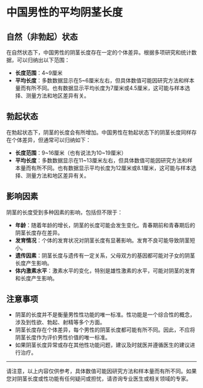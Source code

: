 # 中国男性的平均阴茎长度

## 自然（非勃起）状态

在自然状态下，中国男性的阴茎长度存在一定的个体差异。根据多项研究和统计数据，可以归纳出以下范围：

- **长度范围**：4\~9厘米
- **平均长度**：多数数据显示在5\~6厘米左右，但具体数值可能因研究方法和样本量而有所不同。也有数据显示平均长度为7厘米或4.5厘米，这可能与样本选择、测量方法和地区差异有关。

## 勃起状态

在勃起状态下，阴茎的长度会有所增加。中国男性在勃起状态下的阴茎长度同样存在个体差异，但通常可以归纳如下：

- **长度范围**：9\~16厘米（也有说法为10\~19厘米）
- **平均长度**：多数数据显示在11\~13厘米左右，但具体数值可能因研究方法和样本量而有所不同。也有数据显示平均长度为12厘米或8.1厘米，这可能与样本选择、测量方法和地区差异有关。

## 影响因素

阴茎的长度受到多种因素的影响，包括但不限于：

- **年龄**：随着年龄的增长，阴茎的长度可能会发生变化。青春期前和青春期后的阴茎长度存在差异。
- **发育情况**：个体的发育状况对阴茎长度有显著影响。发育不良可能导致阴茎短小。
- **遗传因素**：阴茎长度与遗传有一定关系，父母双方的基因都可能对子女的阴茎长度产生影响。
- **体内激素水平**：激素水平的变化，特别是雄性激素的水平，可能对阴茎的发育和长度产生影响。

## 注意事项

- 阴茎的长度并不是衡量男性性功能的唯一标准。性功能是一个综合性的概念，涉及到性欲、勃起、射精等多个方面。
- 阴茎长度存在个体差异，每个男性的阴茎长度都可能有所不同。因此，不应将阴茎长度作为评价男性价值的唯一标准。
- 如果阴茎长度异常或存在其他性功能问题，建议及时就医并遵循医生的建议进行治疗。

---

请注意，以上内容仅供参考，具体数值可能因研究方法和样本量而有所不同。如果您对阴茎长度或性功能有任何疑问或担忧，请咨询专业医生或相关领域的专家。